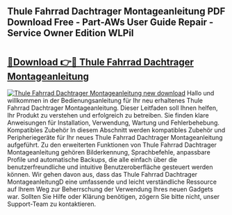 ## Thule Fahrrad Dachtrager Montageanleitung PDF Download Free - Part-AWs User Guide Repair - Service Owner Edition WLPiI

# <h2><a href="http://df6ezi.blite.top/?on=Thule+Fahrrad+Dachtrager+Montageanleitung">🔗Download 👉🔴 Thule Fahrrad Dachtrager Montageanleitung</a></h2>

[![Thule Fahrrad Dachtrager Montageanleitung new download](https://i.imgur.com/lujVjoI.png)](http://df6ezi.blite.top/?on=Thule+Fahrrad+Dachtrager+Montageanleitung)
Hallo und willkommen in der Bedienungsanleitung für Ihr neu erhaltenes Thule Fahrrad Dachtrager Montageanleitung. Dieser Leitfaden soll Ihnen helfen, Ihr Produkt zu verstehen und erfolgreich zu betreiben. Sie finden klare Anweisungen für Installation, Verwendung, Wartung und Fehlerbehebung. Kompatibles Zubehör In diesem Abschnitt werden kompatibles Zubehör und Peripheriegeräte für Ihr neues Thule Fahrrad Dachtrager Montageanleitung aufgeführt. Zu den erweiterten Funktionen von Thule Fahrrad Dachtrager Montageanleitung gehören Bilderkennung, Sprachbefehle, anpassbare Profile und automatische Backups, die alle einfach über die benutzerfreundliche und intuitive Benutzeroberfläche gesteuert werden können. Wir gehen davon aus, dass das Thule Fahrrad Dachtrager MontageanleitungD eine umfassende und leicht verständliche Ressource auf Ihrem Weg zur Beherrschung der Verwendung Ihres neuen Gadgets war. Sollten Sie Hilfe oder Klärung benötigen, zögern Sie bitte nicht, unser Support-Team zu kontaktieren.
